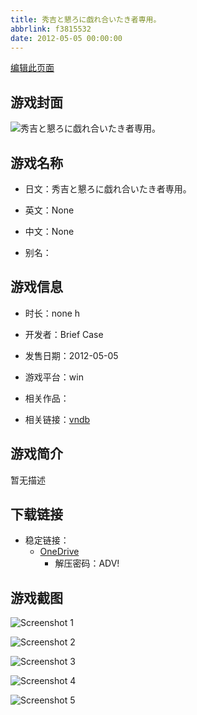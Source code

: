 ```yaml
---
title: 秀吉と懇ろに戯れ合いたき者専用。
abbrlink: f3815532
date: 2012-05-05 00:00:00
---
```

[编辑此页面](https://github.com/ACG-3/ADV3-source/blob/main/source/_posts/games/%E7%A7%80%E5%90%89%E3%81%A8%E6%87%87%E3%82%8D%E3%81%AB%E6%88%AF%E3%82%8C%E5%90%88%E3%81%84%E3%81%9F%E3%81%8D%E8%80%85%E5%B0%82%E7%94%A8%E3%80%82.md)

## 游戏封面

![秀吉と懇ろに戯れ合いたき者専用。](https://pan.timero.xyz/d/onedrive/img_lib_001/%E7%A7%80%E5%90%89%E3%81%A8%E6%87%87%E3%82%8D%E3%81%AB%E6%88%AF%E3%82%8C%E5%90%88%E3%81%84%E3%81%9F%E3%81%8D%E8%80%85%E5%B0%82%E7%94%A8%E3%80%82_cover.avif)


## 游戏名称

- 日文：秀吉と懇ろに戯れ合いたき者専用。
- 英文：None
- 中文：None

- 别名：


## 游戏信息

- 时长：none h
- 开发者：Brief Case
- 发售日期：2012-05-05
- 游戏平台：win
- 相关作品：

- 相关链接：[vndb](https://vndb.org/v13646)


## 游戏简介

暂无描述


## 下载链接

- 稳定链接：
    - [OneDrive](https://pan.timero.xyz/onedrive/adv_lib_001/%E7%A7%80%E5%90%89%E3%81%A8%E6%87%87%E3%82%8D%E3%81%AB%E6%88%AF%E3%82%8C%E5%90%88%E3%81%84%E3%81%9F%E3%81%8D%E8%80%85%E5%B0%82%E7%94%A8%E3%80%82)
        - 解压密码：ADV!



## 游戏截图


![Screenshot 1](https://pan.timero.xyz/d/onedrive/img_lib_001/%E7%A7%80%E5%90%89%E3%81%A8%E6%87%87%E3%82%8D%E3%81%AB%E6%88%AF%E3%82%8C%E5%90%88%E3%81%84%E3%81%9F%E3%81%8D%E8%80%85%E5%B0%82%E7%94%A8%E3%80%82_Screenshot_1.avif)

![Screenshot 2](https://pan.timero.xyz/d/onedrive/img_lib_001/%E7%A7%80%E5%90%89%E3%81%A8%E6%87%87%E3%82%8D%E3%81%AB%E6%88%AF%E3%82%8C%E5%90%88%E3%81%84%E3%81%9F%E3%81%8D%E8%80%85%E5%B0%82%E7%94%A8%E3%80%82_Screenshot_2.avif)

![Screenshot 3](https://pan.timero.xyz/d/onedrive/img_lib_001/%E7%A7%80%E5%90%89%E3%81%A8%E6%87%87%E3%82%8D%E3%81%AB%E6%88%AF%E3%82%8C%E5%90%88%E3%81%84%E3%81%9F%E3%81%8D%E8%80%85%E5%B0%82%E7%94%A8%E3%80%82_Screenshot_3.avif)

![Screenshot 4](https://pan.timero.xyz/d/onedrive/img_lib_001/%E7%A7%80%E5%90%89%E3%81%A8%E6%87%87%E3%82%8D%E3%81%AB%E6%88%AF%E3%82%8C%E5%90%88%E3%81%84%E3%81%9F%E3%81%8D%E8%80%85%E5%B0%82%E7%94%A8%E3%80%82_Screenshot_4.avif)

![Screenshot 5](https://pan.timero.xyz/d/onedrive/img_lib_001/%E7%A7%80%E5%90%89%E3%81%A8%E6%87%87%E3%82%8D%E3%81%AB%E6%88%AF%E3%82%8C%E5%90%88%E3%81%84%E3%81%9F%E3%81%8D%E8%80%85%E5%B0%82%E7%94%A8%E3%80%82_Screenshot_5.avif)

